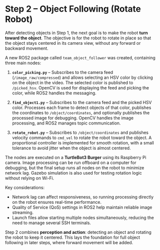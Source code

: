 # Step 2 – Object Following (Rotate Robot)

After detecting objects in Step 1, the next goal is to make the robot **turn toward the object**. The objective is for the robot to rotate in place so that the object stays centered in its camera view, without any forward or backward movement.

A new ROS2 package called `team_object_follower` was created, containing three main nodes:

1. **`color_picking.py`** – Subscribes to the camera feed (`/image_raw/compressed`) and allows selecting an HSV color by clicking on the object in the video. The selected color is published to `/picked_hsv`. OpenCV is used for displaying the feed and picking the color, while ROS2 handles the messaging.

2. **`find_object1.py`** – Subscribes to the camera feed and the picked HSV color. Processes each frame to detect objects of that color, publishes the coordinates to `/object/coordinates`, and optionally publishes the processed image for debugging. OpenCV handles the image processing, and ROS2 manages topic communication.

3. **`rotate_robot.py`** – Subscribes to `/object/coordinates` and publishes velocity commands to `cmd_vel` to rotate the robot toward the object. A proportional controller is implemented for smooth rotation, with a small tolerance to avoid jitter when the object is almost centered.

The nodes are executed on a **TurtleBot3 Burger** using its Raspberry Pi camera. Image processing can be run offboard on a computer for debugging, but the final setup runs all nodes on the robot to minimize network lag. Gazebo simulation is also used for testing rotation logic without relying on Wi-Fi.

Key considerations:
- Network lag can affect responsiveness, so running processing directly on the robot ensures real-time performance.
- Quality of Service (QoS) settings in ROS2 help maintain reliable image streaming.
- Launch files allow starting multiple nodes simultaneously, reducing the need to manage several SSH terminals.

Step 2 combines **perception and action**: detecting an object and rotating the robot to keep it centered. This lays the foundation for full object following in later steps, where forward movement will be added.
